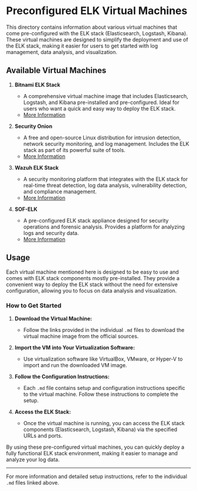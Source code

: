 # Preconfigured ELK Virtual Machines

This directory contains information about various virtual machines that come pre-configured with the ELK stack (Elasticsearch, Logstash, Kibana). These virtual machines are designed to simplify the deployment and use of the ELK stack, making it easier for users to get started with log management, data analysis, and visualization.

## Available Virtual Machines

1. **Bitnami ELK Stack**
   - A comprehensive virtual machine image that includes Elasticsearch, Logstash, and Kibana pre-installed and pre-configured. Ideal for users who want a quick and easy way to deploy the ELK stack.
   - [More Information](bitnami.md)

2. **Security Onion**
   - A free and open-source Linux distribution for intrusion detection, network security monitoring, and log management. Includes the ELK stack as part of its powerful suite of tools.
   - [More Information](security-onion.md)

3. **Wazuh ELK Stack**
   - A security monitoring platform that integrates with the ELK stack for real-time threat detection, log data analysis, vulnerability detection, and compliance management.
   - [More Information](wazuh.md)

4. **SOF-ELK**
   - A pre-configured ELK stack appliance designed for security operations and forensic analysis. Provides a platform for analyzing logs and security data.
   - [More Information](sof-elk.md)

## Usage

Each virtual machine mentioned here is designed to be easy to use and comes with ELK stack components mostly pre-installed. They provide a convenient way to deploy the ELK stack without the need for extensive configuration, allowing you to focus on data analysis and visualization.

### How to Get Started

1. **Download the Virtual Machine:**
   - Follow the links provided in the individual `.md` files to download the virtual machine image from the official sources.

2. **Import the VM into Your Virtualization Software:**
   - Use virtualization software like VirtualBox, VMware, or Hyper-V to import and run the downloaded VM image.

3. **Follow the Configuration Instructions:**
   - Each `.md` file contains setup and configuration instructions specific to the virtual machine. Follow these instructions to complete the setup.

4. **Access the ELK Stack:**
   - Once the virtual machine is running, you can access the ELK stack components (Elasticsearch, Logstash, Kibana) via the specified URLs and ports.

By using these pre-configured virtual machines, you can quickly deploy a fully functional ELK stack environment, making it easier to manage and analyze your log data.

---

For more information and detailed setup instructions, refer to the individual `.md` files linked above.
